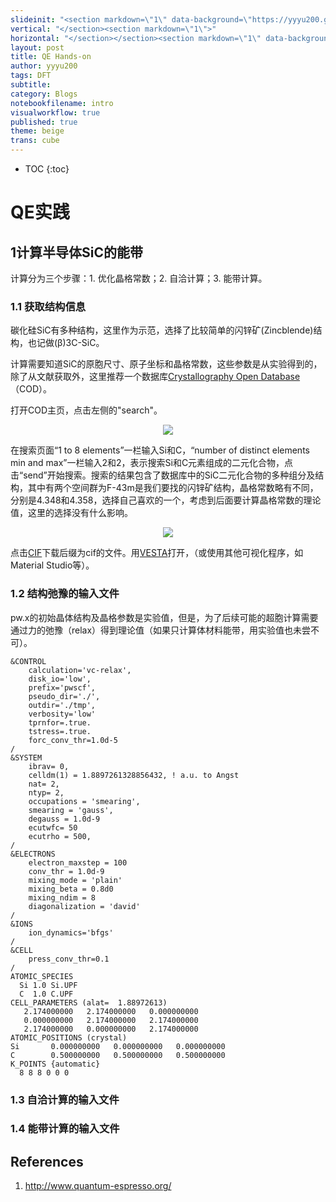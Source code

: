 ```yaml
---
slideinit: "<section markdown=\"1\" data-background=\"https://yyyu200.github.io/DFTbook/img/slidebackground.png\"><section markdown=\"1\">"
vertical: "</section><section markdown=\"1\">"
horizontal: "</section></section><section markdown=\"1\" data-background=\"https://yyyu200.github.io/DFTbook/img/slidebackground.png\"><section markdown=\"1\">"
layout: post
title: QE Hands-on
author: yyyu200
tags: DFT
subtitle: 
category: Blogs
notebookfilename: intro
visualworkflow: true
published: true
theme: beige
trans: cube
---
```


* TOC
{:toc}

# QE实践

## 1计算半导体SiC的能带

计算分为三个步骤：1. 优化晶格常数；2. 自洽计算；3. 能带计算。

### 1.1 获取结构信息

碳化硅SiC有多种结构，这里作为示范，选择了比较简单的闪锌矿(Zincblende)结构，也记做(β)3C-SiC。

计算需要知道SiC的原胞尺寸、原子坐标和晶格常数，这些参数是从实验得到的，除了从文献获取外，这里推荐一个数据库[Crystallography Open Database](http://www.crystallography.net/cod/)（COD）。

打开COD主页，点击左侧的"search"。

<p align="center">
    <img src="http://yyyu200.github.io/DFTbook/img/COD_send_search.png" />
</p>

在搜索页面“1 to 8 elements”一栏输入Si和C，“number of distinct elements min and max”一栏输入2和2，表示搜索Si和C元素组成的二元化合物，点击“send”开始搜索。搜索的结果包含了数据库中的SiC二元化合物的多种组分及结构，其中有两个空间群为F-43m是我们要找的闪锌矿结构，晶格常数略有不同，分别是4.348和4.358，选择自己喜欢的一个，考虑到后面要计算晶格常数的理论值，这里的选择没有什么影响。

<p align="center">
    <img src="http://yyyu200.github.io/DFTbook/img/COD_search_results.png" />
</p>

点击[CIF](http://www.crystallography.net/cod/1010995.cif)下载后缀为cif的文件。用[VESTA](http://www.jp-minerals.org/vesta/en/download.html)打开，（或使用其他可视化程序，如Material Studio等）。

### 1.2 结构弛豫的输入文件

pw.x的初始晶体结构及晶格参数是实验值，但是，为了后续可能的超胞计算需要通过力的弛豫（relax）得到理论值（如果只计算体材料能带，用实验值也未尝不可）。

```
&CONTROL
    calculation='vc-relax',
    disk_io='low',
    prefix='pwscf',
    pseudo_dir='./',
    outdir='./tmp',
    verbosity='low'
    tprnfor=.true.
    tstress=.true.
    forc_conv_thr=1.0d-5
/
&SYSTEM
    ibrav= 0,
    celldm(1) = 1.8897261328856432, ! a.u. to Angst
    nat= 2,
    ntyp= 2,
    occupations = 'smearing',
    smearing = 'gauss',
    degauss = 1.0d-9
    ecutwfc= 50
    ecutrho = 500,
/
&ELECTRONS
    electron_maxstep = 100
    conv_thr = 1.0d-9
    mixing_mode = 'plain'
    mixing_beta = 0.8d0
    mixing_ndim = 8
    diagonalization = 'david'
/
&IONS
    ion_dynamics='bfgs'
/
&CELL
    press_conv_thr=0.1
/
ATOMIC_SPECIES
  Si 1.0 Si.UPF
  C  1.0 C.UPF
CELL_PARAMETERS (alat=  1.88972613)
   2.174000000   2.174000000   0.000000000
   0.000000000   2.174000000   2.174000000
   2.174000000   0.000000000   2.174000000
ATOMIC_POSITIONS (crystal)
Si       0.000000000   0.000000000   0.000000000
C        0.500000000   0.500000000   0.500000000
K_POINTS {automatic}
  8 8 8 0 0 0 
```
### 1.3 自洽计算的输入文件

### 1.4 能带计算的输入文件


## References

1. http://www.quantum-espresso.org/

